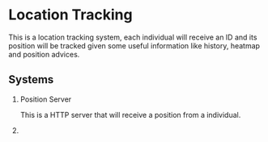 # Location Tracking

This is a location tracking system, each individual will receive an ID and its position will be tracked given some useful information like history, heatmap and position advices.

## Systems

1. Position Server

   This is a HTTP server that will receive a position from a individual.

2. 